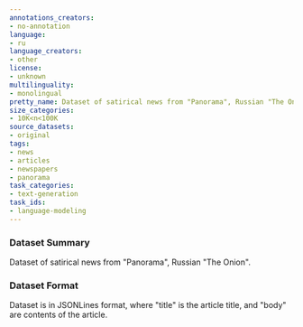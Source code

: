 ```yaml
---
annotations_creators:
- no-annotation
language:
- ru
language_creators:
- other
license:
- unknown
multilinguality:
- monolingual
pretty_name: Dataset of satirical news from "Panorama", Russian "The Onion".
size_categories:
- 10K<n<100K
source_datasets:
- original
tags:
- news
- articles
- newspapers
- panorama
task_categories:
- text-generation
task_ids:
- language-modeling
---
```

### Dataset Summary
Dataset of satirical news from "Panorama", Russian "The Onion".

### Dataset Format
Dataset is in JSONLines format, where "title" is the article title, and "body" are contents of the article.